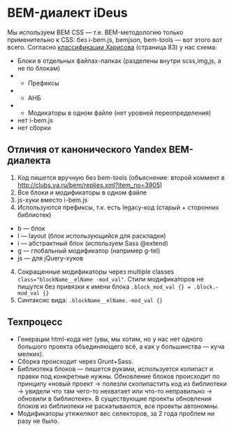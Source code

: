# BEM-диалект iDeus

Мы используем BEM CSS — т.е. BEM-методологию только применительно к CSS: без i-bem.js, bemjson, bem-tools — вот этого вот всего.
Согласно [классификации Харисова](http://download.yandex.ru/company/experience/subbotnik/minsk_harisov.pdf) (страница 83) у нас схема:
* Блоки в отдельных файлах-папках (разделены внутри scss,img,js, а не по блокам)
* + Префиксы
* + АНБ
* + Модикаторы в одном файле (нет уровней переопределения)
* нет i-bem.js
* нет сборки

## Отличия от канонического Yandex BEM-диалекта
1. Код пишется вручную без bem-tools (объяснение: второй коммент в http://clubs.ya.ru/bem/replies.xml?item_no=3905)
2. Все блоки и модификаторы в одном файле
3. js-хуки вместо i-bem.js
3. Используются префиксы, т.к. есть legacy-код (старый + сторонних библиотек)
 * b — блок
 * l — layout (блок использующийся для раскладки)
 * i — абстрактный блок (используем Sass @extend)
 * g — глобальный модификатор (например g-tel)
 * js — для jQuery-хуков
4. Сокращенные модификаторы через multiple classes `class="blockName__elName -mod_val"`.
Стили модификаторов не пишутся без привязки к имени блока `.block_mod_val {} = .block.-mod_val {}`
5. Синтаксис вида: `.blockName__elName.-mod_val {}`

## Техпроцесс
 * Генерации html-кода нет (увы, мы хотим, но у нас нет одного большого проекта объединяющего всё, а как у большинства — куча мелких).
 * Сборка происходит через Grunt+Sass.
 * Библиотека блоков — пишется руками, используется копипаст и правки под конкретные нужны. Обновление блоков происходит по принципу «новый проект → полезли скопипастить код из библиотеки → увидели что там чего-то нехватает или что-то неправильно → обновили в библиотеке». В существующие проекты обновления блоков из библиотеки не раскатываются, все проекты автономны.
 * Модификаторы утяжеляют вес селекторов, за 2 года проблем ни разу не было.
